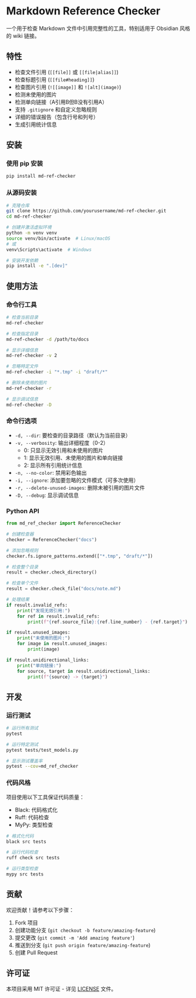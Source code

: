 # Markdown Reference Checker

一个用于检查 Markdown 文件中引用完整性的工具，特别适用于 Obsidian 风格的 wiki 链接。

## 特性

- 检查文件引用 (`[[file]]` 或 `[[file|alias]]`)
- 检查标题引用 (`[[file#heading]]`)
- 检查图片引用 (`![[image]]` 和 `![alt](image)`)
- 检测未使用的图片
- 检测单向链接（A引用B但B没有引用A）
- 支持 `.gitignore` 和自定义忽略规则
- 详细的错误报告（包含行号和列号）
- 生成引用统计信息

## 安装

### 使用 pip 安装

```bash
pip install md-ref-checker
```

### 从源码安装

```bash
# 克隆仓库
git clone https://github.com/yourusername/md-ref-checker.git
cd md-ref-checker

# 创建并激活虚拟环境
python -m venv venv
source venv/bin/activate  # Linux/macOS
# 或
venv\Scripts\activate  # Windows

# 安装开发依赖
pip install -e ".[dev]"
```

## 使用方法

### 命令行工具

```bash
# 检查当前目录
md-ref-checker

# 检查指定目录
md-ref-checker -d /path/to/docs

# 显示详细信息
md-ref-checker -v 2

# 忽略特定文件
md-ref-checker -i "*.tmp" -i "draft/*"

# 删除未使用的图片
md-ref-checker -r

# 显示调试信息
md-ref-checker -D
```

### 命令行选项

- `-d, --dir`: 要检查的目录路径（默认为当前目录）
- `-v, --verbosity`: 输出详细程度（0-2）
  - 0: 只显示无效引用和未使用的图片
  - 1: 显示无效引用、未使用的图片和单向链接
  - 2: 显示所有引用统计信息
- `-n, --no-color`: 禁用彩色输出
- `-i, --ignore`: 添加要忽略的文件模式（可多次使用）
- `-r, --delete-unused-images`: 删除未被引用的图片文件
- `-D, --debug`: 显示调试信息

### Python API

```python
from md_ref_checker import ReferenceChecker

# 创建检查器
checker = ReferenceChecker("docs")

# 添加忽略规则
checker.fs.ignore_patterns.extend(["*.tmp", "draft/*"])

# 检查整个目录
result = checker.check_directory()

# 检查单个文件
result = checker.check_file("docs/note.md")

# 处理结果
if result.invalid_refs:
    print("发现无效引用:")
    for ref in result.invalid_refs:
        print(f"{ref.source_file}:{ref.line_number} - {ref.target}")

if result.unused_images:
    print("未使用的图片:")
    for image in result.unused_images:
        print(image)

if result.unidirectional_links:
    print("单向链接:")
    for source, target in result.unidirectional_links:
        print(f"{source} -> {target}")
```

## 开发

### 运行测试

```bash
# 运行所有测试
pytest

# 运行特定测试
pytest tests/test_models.py

# 显示测试覆盖率
pytest --cov=md_ref_checker
```

### 代码风格

项目使用以下工具保证代码质量：

- Black: 代码格式化
- Ruff: 代码检查
- MyPy: 类型检查

```bash
# 格式化代码
black src tests

# 运行代码检查
ruff check src tests

# 运行类型检查
mypy src tests
```

## 贡献

欢迎贡献！请参考以下步骤：

1. Fork 项目
2. 创建功能分支 (`git checkout -b feature/amazing-feature`)
3. 提交更改 (`git commit -m 'Add amazing feature'`)
4. 推送到分支 (`git push origin feature/amazing-feature`)
5. 创建 Pull Request

## 许可证

本项目采用 MIT 许可证 - 详见 [LICENSE](LICENSE) 文件。 